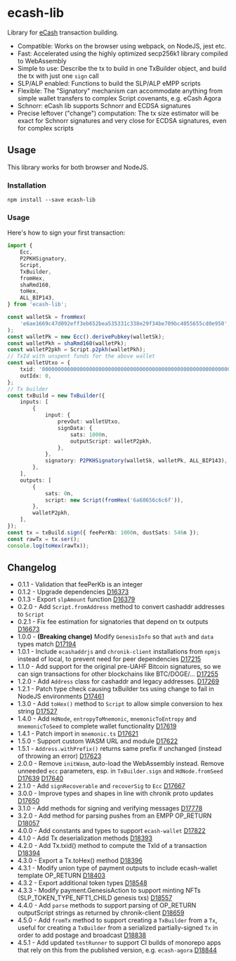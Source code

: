 # ecash-lib

Library for [eCash](https://e.cash) transaction building.

-   Compatible: Works on the browser using webpack, on NodeJS, jest etc.
-   Fast: Accelerated using the highly optimized secp256k1 library compiled to WebAssembly
-   Simple to use: Describe the tx to build in one TxBuilder object, and build the tx with just one `sign` call
-   SLP/ALP enabled: Functions to build the SLP/ALP eMPP scripts
-   Flexible: The "Signatory" mechanism can accommodate anything from simple wallet transfers to complex Script covenants, e.g. eCash Agora
-   Schnorr: eCash lib supports Schnorr and ECDSA signatures
-   Precise leftover ("change") computation: The tx size estimator will be exact for Schnorr signatures and very close for ECDSA signatures, even for complex scripts

## Usage

This library works for both browser and NodeJS.

### Installation

`npm install --save ecash-lib`

### Usage

Here's how to sign your first transaction:

```ts
import {
    Ecc,
    P2PKHSignatory,
    Script,
    TxBuilder,
    fromHex,
    shaRmd160,
    toHex,
    ALL_BIP143,
} from 'ecash-lib';

const walletSk = fromHex(
    'e6ae1669c47d092eff3eb652bea535331c338e29f34be709bc4055655cd0e950',
);
const walletPk = new Ecc().derivePubkey(walletSk);
const walletPkh = shaRmd160(walletPk);
const walletP2pkh = Script.p2pkh(walletPkh);
// TxId with unspent funds for the above wallet
const walletUtxo = {
    txid: '0000000000000000000000000000000000000000000000000000000000000000',
    outIdx: 0,
};
// Tx builder
const txBuild = new TxBuilder({
    inputs: [
        {
            input: {
                prevOut: walletUtxo,
                signData: {
                    sats: 1000n,
                    outputScript: walletP2pkh,
                },
            },
            signatory: P2PKHSignatory(walletSk, walletPk, ALL_BIP143),
        },
    ],
    outputs: [
        {
            sats: 0n,
            script: new Script(fromHex('6a68656c6c6f')),
        },
        walletP2pkh,
    ],
});
const tx = txBuild.sign({ feePerKb: 1000n, dustSats: 546n });
const rawTx = tx.ser();
console.log(toHex(rawTx));
```

## Changelog

-   0.1.1 - Validation that feePerKb is an integer
-   0.1.2 - Upgrade dependencies [D16373](https://reviews.bitcoinabc.org/D16373)
-   0.1.3 - Export `slpAmount` function [D16379](https://reviews.bitcoinabc.org/D16379)
-   0.2.0 - Add `Script.fromAddress` method to convert cashaddr addresses to `Script`
-   0.2.1 - Fix fee estimation for signatories that depend on tx outputs [D16673](https://reviews.bitcoinabc.org/D16673)
-   1.0.0 - **(Breaking change)** Modify `GenesisInfo` so that `auth` and `data` types match [D17194](https://reviews.bitcoinabc.org/D17194)
-   1.0.1 - Include `ecashaddrjs` and `chronik-client` installations from `npmjs` instead of local, to prevent need for peer dependencies [D17215](https://reviews.bitcoinabc.org/D17215)
-   1.1.0 - Add support for the original pre-UAHF Bitcoin signatures, so we can sign transactions for other blockchains like BTC/DOGE/... [D17255](https://reviews.bitcoinabc.org/D17255)
-   1.2.0 - Add `Address` class for cashaddr and legacy addresses. [D17269](https://reviews.bitcoinabc.org/D17269)
-   1.2.1 - Patch type check causing txBuilder txs using change to fail in NodeJS environments [D17461](https://reviews.bitcoinabc.org/D17461)
-   1.3.0 - Add `toHex()` method to `Script` to allow simple conversion to hex string [D17527](https://reviews.bitcoinabc.org/D17527)
-   1.4.0 - Add `HdNode`, `entropyToMnemonic`, `mnemonicToEntropy` and `mnemonicToSeed` to complete wallet functionality [D17619](https://reviews.bitcoinabc.org/D17619)
-   1.4.1 - Patch import in `mnemonic.ts` [D17621](https://reviews.bitcoinabc.org/D17621)
-   1.5.0 - Support custom WASM URL and module [D17622](https://reviews.bitcoinabc.org/D17622)
-   1.5.1 - `Address.withPrefix()` returns same prefix if unchanged (instead of throwing an error) [D17623](https://reviews.bitcoinabc.org/D17623)
-   2.0.0 - Remove `initWasm`, auto-load the WebAssembly instead. Remove unneeded `ecc` parameters, esp. in `TxBuilder.sign` and `HdNode.fromSeed` [D17639](https://reviews.bitcoinabc.org/D17639) [D17640](https://reviews.bitcoinabc.org/D17640)
-   2.1.0 - Add `signRecoverable` and `recoverSig` to `Ecc` [D17667](https://reviews.bitcoinabc.org/D17667)
-   3.0.0 - Improve types and shapes in line with chronik proto updates [D17650](https://reviews.bitcoinabc.org/D17650)
-   3.1.0 - Add methods for signing and verifying messages [D17778](https://reviews.bitcoinabc.org/D17778)
-   3.2.0 - Add method for parsing pushes from an EMPP OP_RETURN [D18057](https://reviews.bitcoinabc.org/D18057)
-   4.0.0 - Add constants and types to support `ecash-wallet` [D17822](https://reviews.bitcoinabc.org/D17822)
-   4.1.0 - Add Tx deserialization methods [D18393](https://reviews.bitcoinabc.org/D18393)
-   4.2.0 - Add Tx.txid() method to compute the TxId of a transaction [D18394](https://reviews.bitcoinabc.org/D18394)
-   4.3.0 - Export a Tx.toHex() method [D18396](https://reviews.bitcoinabc.org/D18396)
-   4.3.1 - Modify union type of payment outputs to include ecash-wallet template OP_RETURN [D18403](https://reviews.bitcoinabc.org/D18403)
-   4.3.2 - Export additional token types [D18548](https://reviews.bitcoinabc.org/D18548)
-   4.3.3 - Modify payment.GenesisAction to support minting NFTs (SLP_TOKEN_TYPE_NFT1_CHILD genesis txs) [D18557](https://reviews.bitcoinabc.org/D18557)
-   4.4.0 - Add `parse` methods to support parsing of OP_RETURN outputScript strings as returned by chronik-client [D18659](https://reviews.bitcoinabc.org/D18659)
-   4.5.0 - Add `fromTx` method to support creating a `TxBuilder` from a `Tx`, useful for creating a `TxBuilder` from a serialized partially-signed `Tx` in order to add postage and broadcast [D18838](https://reviews.bitcoinabc.org/D18838)
-   4.5.1 - Add updated `testRunner` to support CI builds of monorepo apps that rely on this from the published version, e.g. `ecash-agora` [D18844](https://reviews.bitcoinabc.org/D18844)
